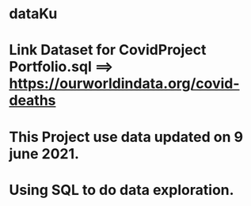 # dataKu

# Link Dataset for CovidProject Portfolio.sql ==> https://ourworldindata.org/covid-deaths
# This Project use data updated on 9 june 2021.
# Using SQL to do data exploration.
